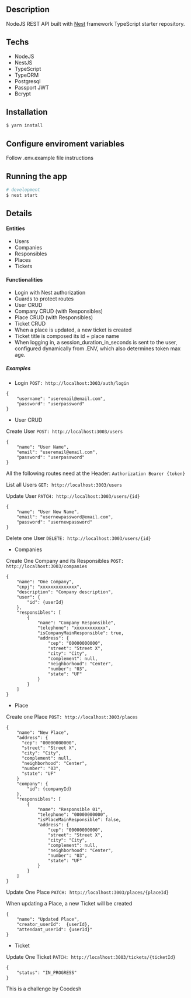 

## Description

NodeJS REST API built with [Nest](https://github.com/nestjs/nest) framework TypeScript starter repository.


## Techs
- NodeJS
- NestJS
- TypeScript
- TypeORM
- Postgresql
- Passport JWT
- Bcrypt


## Installation

```bash
$ yarn install
```


## Configure enviroment variables
Follow .env.example file instructions

## Running the app

```bash
# development
$ nest start
```


## Details

#### Entities

- Users
- Companies
- Responsibles
- Places
- Tickets


#### Functionalities

- Login with Nest authorization
- Guards to protect routes
- User CRUD
- Company CRUD (with Responsibles)
- Place CRUD (with Responsibles) 
- Ticket CRUD
- When a place is updated, a new ticket is created
- Ticket title is composed its id + place name
- When logging in, a session_duration_in_seconds is sent to the user, configured dynamically from .ENV, which also determines token max age.


##### Examples

- Login `POST: http://localhost:3003/auth/login`

```
{
	"username": "useremail@email.com",
	"password": "userpassword"
}
```


- User CRUD


Create User `POST: http://localhost:3003/users`

```
{
	"name": "User Name",
	"email": "useremail@email.com",
	"password": "userpassword"
}

```




All the following routes need at the Header: `Authorization Bearer {token}`


List all Users `GET: http://localhost:3003/users`


Update User  `PATCH: http://localhost:3003/users/{id}`

```
{
	"name": "User New Name",
	"email": "usernewpassword@email.com",
	"password": "usernewpassword"
}
```

Delete one User  `DELETE: http://localhost:3003/users/{id}`



- Companies


Create One Company and its Responsibles `POST: http://localhost:3003/companies`

```
{
	"name": "One Company",
	"cnpj": "xxxxxxxxxxxxxx",
	"description": "Company description",
	"user": {
		"id": {userId}
	},
	"responsibles": [
		{
			"name": "Company Responsible",
			"telephone": "xxxxxxxxxxxx",
			"isCompanyMainResponsible": true,
			"address": {
				"cep": "00000000000",
				"street": "Street X",
				"city": "City",
				"complement": null,
				"neighborhood": "Center",
				"number": "03",
				"state": "UF"
			}
		}
	]
}
```

- Place

Create one Place `POST: http://localhost:3003/places`

```
{
	"name": "New Place",
    "address": {
      "cep": "00000000000",
      "street": "Street X",
      "city": "City",
      "complement": null,
      "neighborhood": "Center",
      "number": "03",
      "state": "UF"
    }
	"company": {
		"id": {companyId}
	},
	"responsibles": [
		{
			"name": "Responsible 01",
			"telephone": "00000000000",
			"isPlaceMainResponsible": false,
			"address": {
				"cep": "00000000000",
				"street": "Street X",
				"city": "City",
				"complement": null,
				"neighborhood": "Center",
				"number": "03",
				"state": "UF"
			}
		}
	]
}
```


Update One Place `PATCH: http://localhost:3003/places/{placeId}`

When updating a Place, a new Ticket will be created

```
{
	"name": "Updated Place",
	"creator_userId":  {userId},
	"attendant_userId": {userId}"
}
```


- Ticket

Update One Ticket `PATCH: http://localhost:3003/tickets/{ticketId}`

```
{
	"status": "IN_PROGRESS"
}
```



This is a challenge by Coodesh
